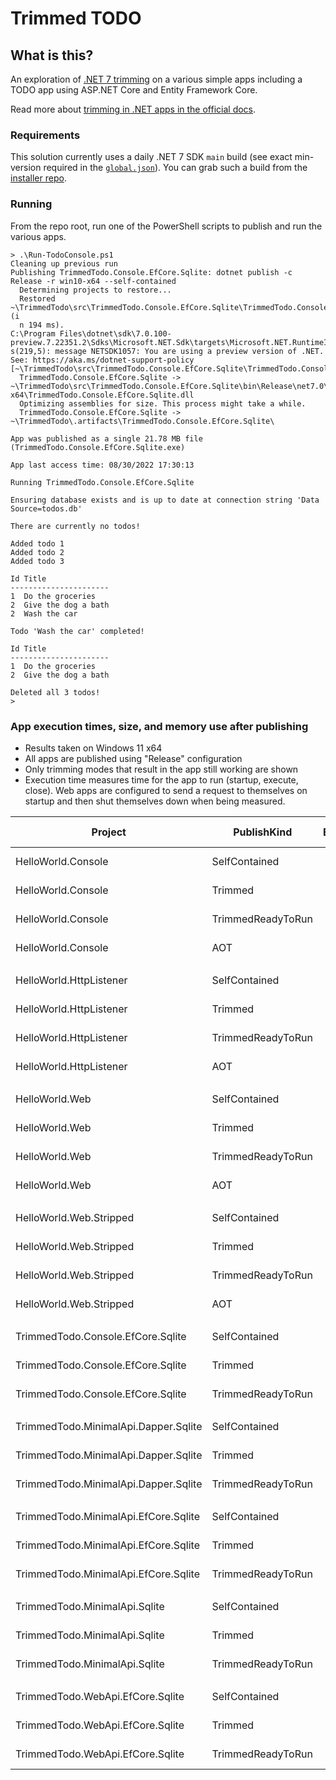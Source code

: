 # Trimmed TODO

## What is this?

An exploration of [.NET 7 trimming](https://docs.microsoft.com/dotnet/core/deploying/trimming/prepare-libraries-for-trimming) on a various simple apps including a TODO app using ASP.NET Core and Entity Framework Core.

Read more about [trimming in .NET apps in the official docs](https://docs.microsoft.com/dotnet/core/deploying/trimming/trimming-options#trimming-framework-library-features).

### Requirements

This solution currently uses a daily .NET 7 SDK `main` build (see exact min-version required in the [`global.json`](global.json)). You can grab such a build from the [installer repo](https://github.com/dotnet/installer).

### Running

From the repo root, run one of the PowerShell scripts to publish and run the various apps.

```terminal
> .\Run-TodoConsole.ps1
Cleaning up previous run
Publishing TrimmedTodo.Console.EfCore.Sqlite: dotnet publish -c Release -r win10-x64 --self-contained
  Determining projects to restore...
  Restored ~\TrimmedTodo\src\TrimmedTodo.Console.EfCore.Sqlite\TrimmedTodo.Console.EfCore.Sqlite.csproj (i
  n 194 ms).
C:\Program Files\dotnet\sdk\7.0.100-preview.7.22351.2\Sdks\Microsoft.NET.Sdk\targets\Microsoft.NET.RuntimeIdentifierInference.target
s(219,5): message NETSDK1057: You are using a preview version of .NET. See: https://aka.ms/dotnet-support-policy [~\TrimmedTodo\src\TrimmedTodo.Console.EfCore.Sqlite\TrimmedTodo.Console.EfCore.Sqlite.csproj]
  TrimmedTodo.Console.EfCore.Sqlite -> ~\TrimmedTodo\src\TrimmedTodo.Console.EfCore.Sqlite\bin\Release\net7.0\win-x64\TrimmedTodo.Console.EfCore.Sqlite.dll
  Optimizing assemblies for size. This process might take a while.
  TrimmedTodo.Console.EfCore.Sqlite -> ~\TrimmedTodo\.artifacts\TrimmedTodo.Console.EfCore.Sqlite\

App was published as a single 21.78 MB file (TrimmedTodo.Console.EfCore.Sqlite.exe)

App last access time: 08/30/2022 17:30:13

Running TrimmedTodo.Console.EfCore.Sqlite

Ensuring database exists and is up to date at connection string 'Data Source=todos.db'

There are currently no todos!

Added todo 1
Added todo 2
Added todo 3

Id Title
----------------------
1  Do the groceries
2  Give the dog a bath
2  Wash the car

Todo 'Wash the car' completed!

Id Title
----------------------
1  Do the groceries
2  Give the dog a bath

Deleted all 3 todos!
>
```

### App execution times, size, and memory use after publishing

- Results taken on Windows 11 x64
- All apps are published using "Release" configuration
- Only trimming modes that result in the app still working are shown
- Execution time measures time for the app to run (startup, execute, close). Web apps are configured to send a request to themselves on startup and then shut themselves down when being measured.

|                              Project |       PublishKind |  Execution |  App Size | App Memory |
|   ---------------------------------- |------------------ |-----------:|----------:|-----------:|
|                   HelloWorld.Console |     SelfContained |   35.71 ms |  69.45 MB |         NA |
|                   HelloWorld.Console |           Trimmed |   33.97 ms |  11.05 MB |         NA |
|                   HelloWorld.Console | TrimmedReadyToRun |   26.34 ms |  14.27 MB |         NA |
|                   HelloWorld.Console |               AOT |   10.17 ms |   0.97 MB |         NA |
|                                      |                   |            |           |            |
|              HelloWorld.HttpListener |     SelfContained |  117.83 ms |  69.46 MB |   32.03 MB |
|              HelloWorld.HttpListener |           Trimmed |  275.14 ms |  12.96 MB |   27.11 MB |
|              HelloWorld.HttpListener | TrimmedReadyToRun |   96.63 ms |  20.36 MB |   26.02 MB |
|              HelloWorld.HttpListener |               AOT |   55.04 ms |   8.72 MB |   14.59 MB |
|                                      |                   |            |           |            |
|                       HelloWorld.Web |     SelfContained |  233.89 ms |  94.23 MB |   50.56 MB |
|                       HelloWorld.Web |           Trimmed |  507.58 ms |  17.28 MB |   40.39 MB |
|                       HelloWorld.Web | TrimmedReadyToRun |  158.79 ms |  37.93 MB |   43.45 MB |
|                       HelloWorld.Web |               AOT |   72.97 ms |  21.86 MB |   36.15 MB |
|                                      |                   |            |           |            |
|              HelloWorld.Web.Stripped |     SelfContained |  173.00 ms |  94.23 MB |   40.77 MB |
|              HelloWorld.Web.Stripped |           Trimmed |  348.29 ms |  14.49 MB |   32.32 MB |
|              HelloWorld.Web.Stripped | TrimmedReadyToRun |  118.70 ms |  25.01 MB |   33.15 MB |
|              HelloWorld.Web.Stripped |               AOT |   51.85 ms |  12.22 MB |   20.92 MB |
|                                      |                   |            |           |            |
|    TrimmedTodo.Console.EfCore.Sqlite |     SelfContained |   591.4 ms |  75.78 MB |         NA |
|    TrimmedTodo.Console.EfCore.Sqlite |           Trimmed |   834.0 ms |  22.07 MB |         NA |
|    TrimmedTodo.Console.EfCore.Sqlite | TrimmedReadyToRun |   280.3 ms |  51.86 MB |         NA |
|                                      |                   |            |           |            |
| TrimmedTodo.MinimalApi.Dapper.Sqlite |     SelfContained |   385.4 ms | 101.19 MB |   68.15 MB |
| TrimmedTodo.MinimalApi.Dapper.Sqlite |           Trimmed |   935.4 ms |  32.05 MB |   60.37 MB |
| TrimmedTodo.MinimalApi.Dapper.Sqlite | TrimmedReadyToRun |   286.4 ms |  69.05 MB |   65.18 MB |
|                                      |                   |            |           |            |
| TrimmedTodo.MinimalApi.EfCore.Sqlite |     SelfContained |   760.9 ms | 105.14 MB |   83.41 MB |
| TrimmedTodo.MinimalApi.EfCore.Sqlite |           Trimmed | 1,308.9 ms |  36.28 MB |   75.46 MB |
| TrimmedTodo.MinimalApi.EfCore.Sqlite | TrimmedReadyToRun |   415.1 ms |  81.72 MB |   81.32 MB |
|                                      |                   |            |           |            |
|        TrimmedTodo.MinimalApi.Sqlite |     SelfContained |   370.1 ms | 101.00 MB |   66.36 MB |
|        TrimmedTodo.MinimalApi.Sqlite |           Trimmed |   829.5 ms |  31.82 MB |   58.36 MB |
|        TrimmedTodo.MinimalApi.Sqlite | TrimmedReadyToRun |   273.3 ms |  68.33 MB |   63.04 MB |
|                                      |                   |            |           |            |
|     TrimmedTodo.WebApi.EfCore.Sqlite |     SelfContained |   728.9 ms | 105.10 MB |   85.73 MB |
|     TrimmedTodo.WebApi.EfCore.Sqlite |           Trimmed | 1,303.2 ms |  39.48 MB |   77.83 MB |
|     TrimmedTodo.WebApi.EfCore.Sqlite | TrimmedReadyToRun |   423.3 ms |  86.26 MB |   84.92 MB |

